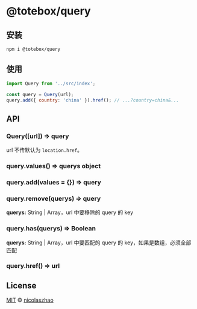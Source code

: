 # @totebox/query

## 安装

```
npm i @totebox/query
```

## 使用

```js
import Query from '../src/index';

const query = Query(url);
query.add({ country: 'china' }).href(); // ...?country=china&...
```

## API

### Query([url]) => query

url 不传默认为 `location.href`。

### query.values() => querys object

### query.add(values = {}) => query

### query.remove(querys) => query

**querys:** String | Array，url 中要移除的 query 的 key

### query.has(querys) => Boolean

**querys:** String | Array，url 中要匹配的 query 的 key，如果是数组，必须全部匹配

### query.href() => url

## License

[MIT](https://github.com/nicolaszhao/totebox/LICENSE) © [nicolaszhao](https://github.com/nicolaszhao)
